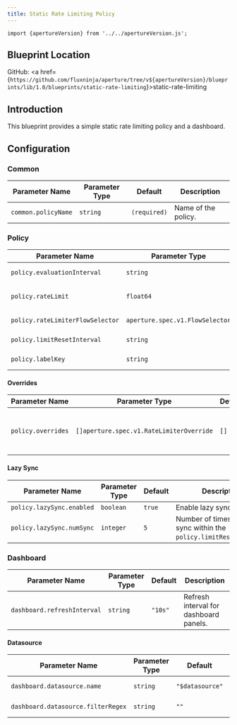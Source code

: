 ```yaml
---
title: Static Rate Limiting Policy
---
```


```mdx-code-block
import {apertureVersion} from '../../apertureVersion.js';
```

## Blueprint Location

GitHub: <a
href={`https://github.com/fluxninja/aperture/tree/v${apertureVersion}/blueprints/lib/1.0/blueprints/static-rate-limiting`}>static-rate-limiting</a>

## Introduction

This blueprint provides a simple static rate limiting policy and a dashboard.

## Configuration

<!-- Configuration Marker -->

### Common

| Parameter Name      | Parameter Type | Default      | Description         |
| ------------------- | -------------- | ------------ | ------------------- |
| `common.policyName` | `string`       | `(required)` | Name of the policy. |

### Policy

| Parameter Name                   | Parameter Type                  | Default      | Description                                                 |
| -------------------------------- | ------------------------------- | ------------ | ----------------------------------------------------------- |
| `policy.evaluationInterval`      | `string`                        | `"300s"`     | How often should the policy be re-evaluated                 |
| `policy.rateLimit`               | `float64`                       | `(required)` | How many requests per `policy.limitResetInterval` to accept |
| `policy.rateLimiterFlowSelector` | `aperture.spec.v1.FlowSelector` | `(required)` | A flow selector to match requests against                   |
| `policy.limitResetInterval`      | `string`                        | `"1s"`       | The window for `policy.rateLimit`                           |
| `policy.labelKey`                | `string`                        | `(required)` | What flow label to use for rate limiting                    |

#### Overrides

| Parameter Name     | Parameter Type                           | Default | Description                                     |
| ------------------ | ---------------------------------------- | ------- | ----------------------------------------------- |
| `policy.overrides` | `[]aperture.spec.v1.RateLimiterOverride` | `[]`    | A list of limit overrides for the rate limiter. |

#### Lazy Sync

| Parameter Name            | Parameter Type | Default | Description                                                          |
| ------------------------- | -------------- | ------- | -------------------------------------------------------------------- |
| `policy.lazySync.enabled` | `boolean`      | `true`  | Enable lazy syncing.                                                 |
| `policy.lazySync.numSync` | `integer`      | `5`     | Number of times to lazy sync within the `policy.limitResetInterval`. |

### Dashboard

| Parameter Name              | Parameter Type | Default | Description                            |
| --------------------------- | -------------- | ------- | -------------------------------------- |
| `dashboard.refreshInterval` | `string`       | `"10s"` | Refresh interval for dashboard panels. |

#### Datasource

| Parameter Name                     | Parameter Type | Default         | Description              |
| ---------------------------------- | -------------- | --------------- | ------------------------ |
| `dashboard.datasource.name`        | `string`       | `"$datasource"` | Datasource name.         |
| `dashboard.datasource.filterRegex` | `string`       | `""`            | Datasource filter regex. |
